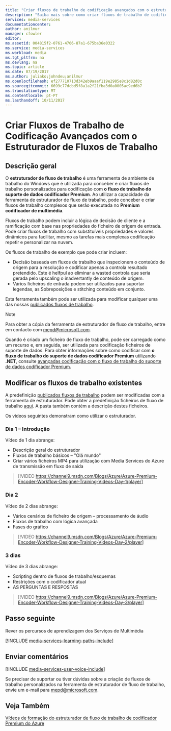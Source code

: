 ```yaml
---
title: "Criar fluxos de trabalho de codificação avançados com o estruturador de fluxo de trabalho | Microsoft Docs"
description: "Saiba mais sobre como criar fluxos de trabalho de codificação avançados com o estruturador de fluxo de trabalho."
services: media-services
documentationcenter: 
author: anilmur
manager: cfowler
editor: 
ms.assetid: 004815f2-0761-4706-87a1-675ba36e0322
ms.service: media-services
ms.workload: media
ms.tgt_pltfrm: na
ms.devlang: na
ms.topic: article
ms.date: 07/19/2017
ms.author: juliako;johndeu;anilmur
ms.openlocfilehash: ef277710713d342eb9aaaf119e2985e8c1d82d0c
ms.sourcegitcommit: 6699c77dcbd5f8a1a2f21fba3d0a0005ac9ed6b7
ms.translationtype: MT
ms.contentlocale: pt-PT
ms.lasthandoff: 10/11/2017
---
```

# <a name="create-advanced-encoding-workflows-with-workflow-designer"></a>Criar Fluxos de Trabalho de Codificação Avançados com o Estruturador de Fluxos de Trabalho
## <a name="overview"></a>Descrição geral
O **estruturador de fluxo de trabalho** é uma ferramenta de ambiente de trabalho do Windows que é utilizada para conceber e criar fluxos de trabalho personalizados para codificação com **o fluxo de trabalho do suporte de dados codificador Premium**.
Ao utilizar a capacidade da ferramenta de estruturador de fluxo de trabalho, pode conceber e criar fluxos de trabalho complexos que serão executada no **Premium codificador de multimédia**.  

Fluxos de trabalho podem incluir a lógica de decisão de cliente e a ramificação com base nas propriedades do ficheiro de origem de entrada. Pode criar fluxos de trabalho com substituíveis propriedades e valores dinâmicos para facilitar, mesmo as tarefas mais complexas codificação repetir e personalizar na nuvem.

Os fluxos de trabalho de exemplo que pode criar incluem:

* Decisão baseada em fluxos de trabalho que inspecionem o conteúdo de origem para a resolução e codificar apenas a controla resultado pretendido.  Este é helfpul ao eliminar a wasted controla que seria gerada pelo upscaling o inadvertantly de conteúdo de origem.
* Vários ficheiros de entrada podem ser utilizados para suportar legendas, as Sobreposições e stitching conteúdo em conjunto. 

Esta ferramenta também pode ser utilizada para modificar qualquer uma das nossas [publicados fluxos de trabalho](media-services-workflow-designer.md#existing_workflows). 

> [!NOTE]
> Para obter a cópia da ferramenta de estruturador de fluxo de trabalho, entre em contacto com mepd@microsoft.com.
> 
> 

Quando é criado um ficheiro de fluxo de trabalho, pode ser carregado como um recurso e, em seguida, ser utilizada para codificação ficheiros de suporte de dados. Para obter informações sobre como codificar com **o fluxo de trabalho do suporte de dados codificador Premium** utilizando **.NET**, consulte [avançadas codificação com o fluxo de trabalho do suporte de dados codificador Premium](media-services-encode-with-premium-workflow.md).

## <a id="existing_workflows"></a>Modificar os fluxos de trabalho existentes
A predefinição [publicados fluxos de trabalho](media-services-workflow-designer.md#existing_workflows) podem ser modificadas com a ferramenta de estruturador. Pode obter a predefinição ficheiros de fluxo de trabalho [aqui](https://github.com/Azure/azure-media-services-samples/tree/master/Encoding%20Presets/VoD/MediaEncoderPremiumWorkfows). A pasta também contém a descrição destes ficheiros.

Os vídeos seguintes demonstram como utilizar o estruturador.

### <a name="day-1--getting-started"></a>Dia 1 – Introdução
Vídeo de 1 dia abrange:

* Descrição geral do estruturador
* Fluxos de trabalho básicos – "Olá mundo"
* Criar vários ficheiros MP4 para utilização com Media Services do Azure de transmissão em fluxo de saída

> [!VIDEO https://channel9.msdn.com/Blogs/Azure/Azure-Premium-Encoder-Workflow-Designer-Training-Videos-Day-1/player]
> 
> 

### <a name="day-2"></a>Dia 2
Vídeo de 2 dias abrange:

* Vários cenários de ficheiro de origem – processamento de áudio
* Fluxos de trabalho com lógica avançada
* Fases do gráfico

> [!VIDEO https://channel9.msdn.com/Blogs/Azure/Azure-Premium-Encoder-Workflow-Designer-Training-Videos-Day-2/player]
> 
> 

### <a name="day-3"></a>3 dias
Vídeo de 3 dias abrange:

* Scripting dentro de fluxos de trabalho/esquemas
* Restrições com o codificador atual
* AS PERGUNTAS E RESPOSTAS

> [!VIDEO https://channel9.msdn.com/Blogs/Azure/Azure-Premium-Encoder-Workflow-Designer-Training-Videos-Day-3/player]
> 
> 

## <a name="next-step"></a>Passo seguinte
Rever os percursos de aprendizagem dos Serviços de Multimédia

[!INCLUDE [media-services-learning-paths-include](../../includes/media-services-learning-paths-include.md)]

## <a name="provide-feedback"></a>Enviar comentários
[!INCLUDE [media-services-user-voice-include](../../includes/media-services-user-voice-include.md)]

Se precisar de suportar ou tiver dúvidas sobre a criação de fluxos de trabalho personalizados na ferramenta de estruturador de fluxo de trabalho, envie um e-mail para mepd@microsoft.com.

## <a name="see-also"></a>Veja Também
[Vídeos de formação do estruturador de fluxo de trabalho de codificador Premium do Azure](http://johndeutscher.com/2015/07/06/azure-premium-encoder-workflow-designer-training-videos/)

